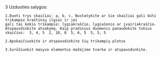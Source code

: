 3 Uzduoties salygos:

    1.Duoti trys skaičiai: a, b, c. Nustatykite ar šie skaičiai gali būti trikampio kraštinių ilgiai ir jei
    gali tai kokio trikampio: lygiakraščio, lygiašonio ar įvairiakraščio.
    Atspausdinkite atsakymą. Kaip pradinius duomenis panaudokite tokius skaičius:  3, 4, 5  2, 10, 8  5, 6, 5  5, 5, 5

    2.Apskaičiuokite ir atspausdinkite šių trikampių plotus

    3.Surūšiuokit masyvo elementus mažėjimo tvarka ir atspausdinkite.